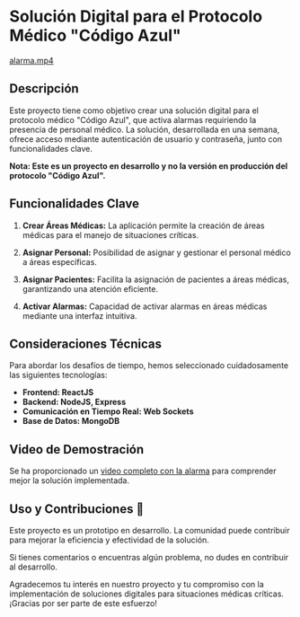 # Solución Digital para el Protocolo Médico "Código Azul"

[alarma.mp4](Video)

## Descripción
Este proyecto tiene como objetivo crear una solución digital para el protocolo médico "Código Azul", que activa alarmas requiriendo la presencia de personal médico. La solución, desarrollada en una semana, ofrece acceso mediante autenticación de usuario y contraseña, junto con funcionalidades clave.

**Nota: Este es un proyecto en desarrollo y no la versión en producción del protocolo "Código Azul".**

## Funcionalidades Clave

1. **Crear Áreas Médicas:** La aplicación permite la creación de áreas médicas para el manejo de situaciones críticas.

2. **Asignar Personal:** Posibilidad de asignar y gestionar el personal médico a áreas específicas.

3. **Asignar Pacientes:** Facilita la asignación de pacientes a áreas médicas, garantizando una atención eficiente.

4. **Activar Alarmas:** Capacidad de activar alarmas en áreas médicas mediante una interfaz intuitiva.

## Consideraciones Técnicas

Para abordar los desafíos de tiempo, hemos seleccionado cuidadosamente las siguientes tecnologías:

- **Frontend: ReactJS**
- **Backend: NodeJS, Express**
- **Comunicación en Tiempo Real: Web Sockets**
- **Base de Datos: MongoDB**

## Video de Demostración
Se ha proporcionado un [video completo con la alarma](https://www.youtube.com/watch?v=nyaAW60Vbw8) para comprender mejor la solución implementada.

## Uso y Contribuciones 🚀
Este proyecto es un prototipo en desarrollo. La comunidad puede contribuir para mejorar la eficiencia y efectividad de la solución.

Si tienes comentarios o encuentras algún problema, no dudes en contribuir al desarrollo.

Agradecemos tu interés en nuestro proyecto y tu compromiso con la implementación de soluciones digitales para situaciones médicas críticas. ¡Gracias por ser parte de este esfuerzo!
